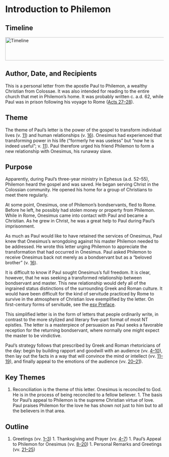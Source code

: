 
# Introduction to Philemon

## Timeline

 [ <img src="https:https://www.esv.org//static.esvmedia.orghttps://www.esv.org/media/esv-global-study-biblehttps://www.esv.org/images/mediumhttps://www.esv.org/chart_57_timeline.png" alt="Timeline" width="700" height="74"/> ](https:https://www.esv.org//static.esvmedia.orghttps://www.esv.org/media/esv-global-study-biblehttps://www.esv.org/images/big/chart_57_timeline.png) 

## Author, Date, and Recipients

This is a personal letter from the apostle Paul to Philemon, a wealthy Christian from Colossae. It was also intended for reading to the entire church that met in Philemon’s home. It was probably written c. a.d. 62, while Paul was in prison following his voyage to Rome ([Acts 27–28](https://www.esv.org/Acts+27%3A1%E2%80%9328%3A31/)).

## Theme

The theme of Paul’s letter is the power of the gospel to transform individual lives (v. [11](https://www.esv.org/Philemon+11/)) and human relationships (v. [16](https://www.esv.org/Philemon+16/)). Onesimus had experienced that transforming power in his life (“formerly he was useless” but “now he is indeed useful”; v. [11](https://www.esv.org/Philemon+11/)). Paul therefore urged his friend Philemon to form a new relationship with Onesimus, his runaway slave.

## Purpose

Apparently, during Paul’s three-year ministry in Ephesus (a.d. 52–55), Philemon heard the gospel and was saved. He began serving Christ in the Colossian community. He opened his home for a group of Christians to meet there regularly.

At some point, Onesimus, one of Philemon’s bondservants, fled to Rome. Before he left, he possibly had stolen money or property from Philemon. While in Rome, Onesimus came into contact with Paul and became a Christian. As he grew in Christ, he was a great help to Paul during Paul’s imprisonment.

As much as Paul would like to have retained the services of Onesimus, Paul knew that Onesimus’s wrongdoing against his master Philemon needed to be addressed. He wrote this letter urging Philemon to appreciate the transformation that had occurred in Onesimus. Paul asked Philemon to receive Onesimus back not merely as a bondservant but as a “beloved brother” (v. [16](https://www.esv.org/Philemon+16/)).

It is difficult to know if Paul sought Onesimus’s full freedom. It is clear, however, that he was seeking a transformed relationship between bondservant and master. This new relationship would defy all of the ingrained status distinctions of the surrounding Greek and Roman culture. It would have been difficult for the kind of servitude practiced by Rome to survive in the atmosphere of Christian love exemplified by the letter. On first-century forms of servitude, see the [esv Preface](https://www.esv.org/resources/esv-global-study-biblehttps://www.esv.org/preface-to-the-english-standard-version/#preface-to-the-english-standard-version-the-translation-of-specialized-terms).

This simplified letter is in the form of letters that people ordinarily write, in contrast to the more stylized and literary five-part format of most NT epistles. The letter is a masterpiece of persuasion as Paul seeks a favorable reception for the returning bondservant, where normally one might expect the master to be vindictive.

Paul’s strategy follows that prescribed by Greek and Roman rhetoricians of the day: begin by building rapport and goodwill with an audience (vv. [4–10](https://www.esv.org/Philemon+4%E2%80%9310/)), then lay out the facts in a way that will convince the mind or intellect (vv. [11–19](https://www.esv.org/Philemon+11%E2%80%9319/)), and finally appeal to the emotions of the audience (vv. [20–21](https://www.esv.org/Philemon+20%E2%80%9321/)).

## Key Themes
1. Reconciliation is the theme of this letter. Onesimus is reconciled to God. He is in the process of being reconciled to a fellow believer. 1. The basis for Paul’s appeal to Philemon is the supreme Christian virtue of love. Paul praises Philemon for the love he has shown not just to him but to all the believers in that area. 
## Outline
1. Greetings (vv. [1–3](https://www.esv.org/Philemon+1%E2%80%933/)) 1. Thanksgiving and Prayer (vv. [4–7](https://www.esv.org/Philemon+4%E2%80%937/)) 1. Paul’s Appeal to Philemon for Onesimus (vv. [8–20](https://www.esv.org/Philemon+8%E2%80%9320/)) 1. Personal Remarks and Greetings (vv. [21–25](https://www.esv.org/Philemon+21%E2%80%9325/)) 
